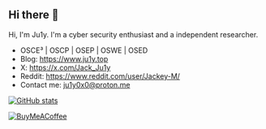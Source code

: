 ## Hi there 👋

Hi, I'm Ju1y. I'm a cyber security enthusiast and a independent researcher.
- OSCE³ | OSCP | OSEP | OSWE | OSED
- Blog: https://www.ju1y.top
- X: https://x.com/Jack_Ju1y
- Reddit: https://www.reddit.com/user/Jackey-M/
- Contact me: ju1y0x0@proton.me

[![GitHub stats](https://github-readme-stats.vercel.app/api?username=JackJuly&theme=vue&show_icons=true)](https://github.com/anuraghazra/github-readme-stats)



[![BuyMeACoffee](https://img.shields.io/badge/Buy%20Me%20a%20Coffee-ffdd00?style=for-the-badge&logo=buy-me-a-coffee&logoColor=black)](https://buymeacoffee.com/ju1y) 

<!--
![GitHub streak](https://github-readme-streak-stats.herokuapp.com/?user=JackJuly&theme=vue)


**JackJuly/JackJuly** is a ✨ _special_ ✨ repository because its `README.md` (this file) appears on your GitHub profile.

Here are some ideas to get you started:

- 🔭 I’m currently working on ...
- 🌱 I’m currently learning ...
- 👯 I’m looking to collaborate on ...
- 🤔 I’m looking for help with ...
- 💬 Ask me about ...
- 📫 How to reach me: ...
- 😄 Pronouns: ...
- ⚡ Fun fact: ...
-->
